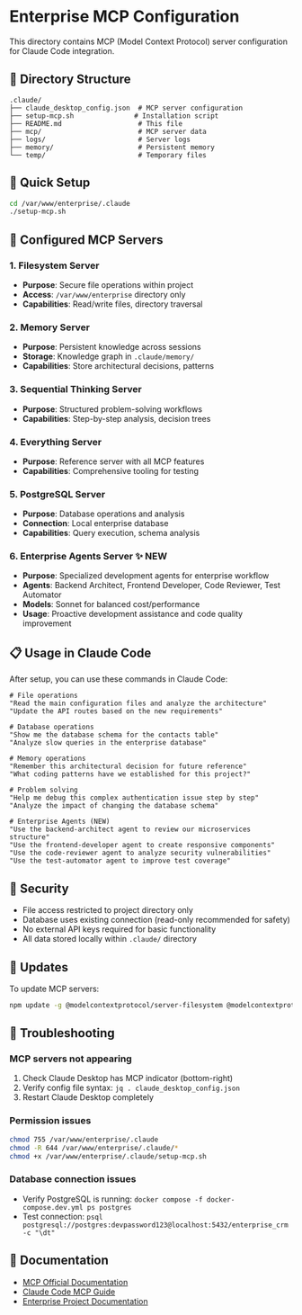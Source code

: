 # Enterprise MCP Configuration

This directory contains MCP (Model Context Protocol) server configuration for Claude Code integration.

## 📁 Directory Structure

```
.claude/
├── claude_desktop_config.json  # MCP server configuration
├── setup-mcp.sh               # Installation script  
├── README.md                   # This file
├── mcp/                        # MCP server data
├── logs/                       # Server logs
├── memory/                     # Persistent memory
└── temp/                       # Temporary files
```

## 🚀 Quick Setup

```bash
cd /var/www/enterprise/.claude
./setup-mcp.sh
```

## 🔧 Configured MCP Servers

### 1. Filesystem Server
- **Purpose**: Secure file operations within project
- **Access**: `/var/www/enterprise` directory only
- **Capabilities**: Read/write files, directory traversal

### 2. Memory Server  
- **Purpose**: Persistent knowledge across sessions
- **Storage**: Knowledge graph in `.claude/memory/`
- **Capabilities**: Store architectural decisions, patterns

### 3. Sequential Thinking Server
- **Purpose**: Structured problem-solving workflows
- **Capabilities**: Step-by-step analysis, decision trees

### 4. Everything Server
- **Purpose**: Reference server with all MCP features
- **Capabilities**: Comprehensive tooling for testing

### 5. PostgreSQL Server
- **Purpose**: Database operations and analysis
- **Connection**: Local enterprise database
- **Capabilities**: Query execution, schema analysis

### 6. Enterprise Agents Server ✨ NEW
- **Purpose**: Specialized development agents for enterprise workflow
- **Agents**: Backend Architect, Frontend Developer, Code Reviewer, Test Automator
- **Models**: Sonnet for balanced cost/performance
- **Usage**: Proactive development assistance and code quality improvement

## 📋 Usage in Claude Code

After setup, you can use these commands in Claude Code:

```
# File operations
"Read the main configuration files and analyze the architecture"
"Update the API routes based on the new requirements" 

# Database operations
"Show me the database schema for the contacts table"
"Analyze slow queries in the enterprise database"

# Memory operations  
"Remember this architectural decision for future reference"
"What coding patterns have we established for this project?"

# Problem solving
"Help me debug this complex authentication issue step by step"
"Analyze the impact of changing the database schema"

# Enterprise Agents (NEW)
"Use the backend-architect agent to review our microservices structure"
"Use the frontend-developer agent to create responsive components"
"Use the code-reviewer agent to analyze security vulnerabilities"
"Use the test-automator agent to improve test coverage"
```

## 🔐 Security

- File access restricted to project directory only
- Database uses existing connection (read-only recommended for safety)
- No external API keys required for basic functionality
- All data stored locally within `.claude/` directory

## 🔄 Updates

To update MCP servers:
```bash
npm update -g @modelcontextprotocol/server-filesystem @modelcontextprotocol/server-memory @modelcontextprotocol/server-sequential-thinking @modelcontextprotocol/server-everything @henkey/postgres-mcp-server
```

## 🐛 Troubleshooting

### MCP servers not appearing
1. Check Claude Desktop has MCP indicator (bottom-right)
2. Verify config file syntax: `jq . claude_desktop_config.json`
3. Restart Claude Desktop completely

### Permission issues
```bash
chmod 755 /var/www/enterprise/.claude
chmod -R 644 /var/www/enterprise/.claude/*
chmod +x /var/www/enterprise/.claude/setup-mcp.sh
```

### Database connection issues
- Verify PostgreSQL is running: `docker compose -f docker-compose.dev.yml ps postgres`
- Test connection: `psql postgresql://postgres:devpassword123@localhost:5432/enterprise_crm -c "\dt"`

## 📖 Documentation

- [MCP Official Documentation](https://modelcontextprotocol.io/)
- [Claude Code MCP Guide](https://docs.anthropic.com/en/docs/claude-code/mcp)
- [Enterprise Project Documentation](../CLAUDE.md)